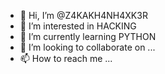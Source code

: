 - 👋 Hi, I’m @Z4KAKH4NH4XK3R
- 👀 I’m interested in HACKING
- 🌱 I’m currently learning PYTHON
- 💞️ I’m looking to collaborate on ...
- 📫 How to reach me ...

<!---
Z4KAKH4NH4XK3R/Z4KAKH4NH4XK3R is a ✨ special ✨ repository because its `README.md` (this file) appears on your GitHub profile.
You can click the Preview link to take a look at your changes.
--->
